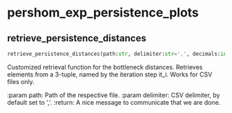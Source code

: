 # pershom_exp_persistence_plots

## retrieve_persistence_distances
```python
retrieve_persistence_distances(path:str, delimiter:str=',', decimals:int=2)
```

Customized retrieval function for the bottleneck distances.
Retrieves elements from a 3-tuple, named by the iteration step it_i.
Works for CSV files only.

:param path: Path of the respective file.
:param delimiter: CSV delimiter, by default set to ','.
:return: A nice message to communicate that we are done.

